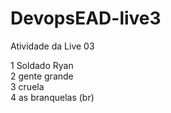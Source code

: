 # DevopsEAD-live3
Atividade da Live 03 <br>


1 Soldado Ryan <br>
2 gente grande<br>
3 cruela <br>
4 as branquelas (br)
